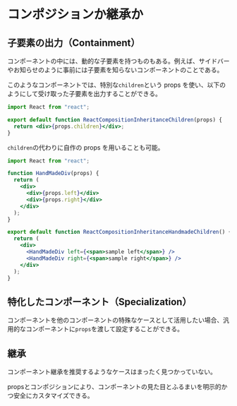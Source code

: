 # コンポジションか継承か

## 子要素の出力（Containment）

コンポーネントの中には、動的な子要素を持つものもある。例えば、サイドバーやお知らせのように事前には子要素を知らないコンポーネントのことである。

このようなコンポーネントでは、特別な`children`という props を使い、以下のようにして受け取った子要素を出力することができる。

```jsx
import React from "react";

export default function ReactCompositionInheritanceChildren(props) {
  return <div>{props.children}</div>;
}
```

`children`の代わりに自作の props を用いることも可能。

```jsx
import React from "react";

function HandMadeDiv(props) {
  return (
    <div>
      <div>{props.left}</div>
      <div>{props.right}</div>
    </div>
  );
}

export default function ReactCompositionInheritanceHandmadeChildren() {
  return (
    <div>
      <HandMadeDiv left={<span>sample left</span>} />
      <HandMadeDiv right={<span>sample right</span>} />
    </div>
  );
}
```

## 特化したコンポーネント（Specialization）

コンポーネントを他のコンポーネントの特殊なケースとして活用したい場合、汎用的なコンポーネントに`props`を渡して設定することができる。

## 継承

コンポーネント継承を推奨するようなケースはまったく見つかっていない。

propsとコンポジションにより、コンポーネントの見た目とふるまいを明示的かつ安全にカスタマイズできる。
